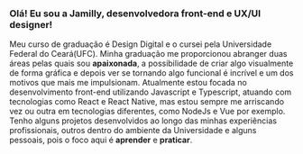 ### Olá! Eu sou a Jamilly, desenvolvedora front-end e UX/UI designer!

<div>
  <p>
   Meu curso de graduação é Design Digital e o cursei pela Universidade Federal do Ceará(UFC). Minha graduação me proporcionou abranger duas áreas pelas quais sou <strong>apaixonada</strong>, a possibilidade de criar algo visualmente de forma gráfica e depois ver se tornando algo funcional é incrível e um dos motivos que mais me impulsionam. Atualmente estou focada no desenvolvimento front-end utilizando Javascript e Typescript, atuando com tecnologias como React e React Native, mas estou sempre me arriscando vez ou outra em tecnologias diferentes, como NodeJs e Vue por exemplo. Tenho alguns projetos desenvolvidos ao longo das minhas experiências profissionais, outros dentro do ambiente da Universidade e alguns pessoais, pois o foco aqui é <strong>aprender</strong> e <strong>praticar</strong>.
  </p>
</div>


